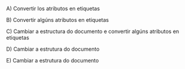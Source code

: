 A) Convertir los atributos en etiquetas

B) Convertir algúns atributos en etiquetas

C) Cambiar a estructura do documento e convertir algúns
atributos en etiquetas

D) Cambiar a estrutura do documento

E) Cambiar a estrutura do documento
